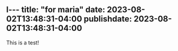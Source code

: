 l---
title: "for maria"
date: 2023-08-02T13:48:31-04:00
publishdate: 2023-08-02T13:48:31-04:00
---

This is a test!

